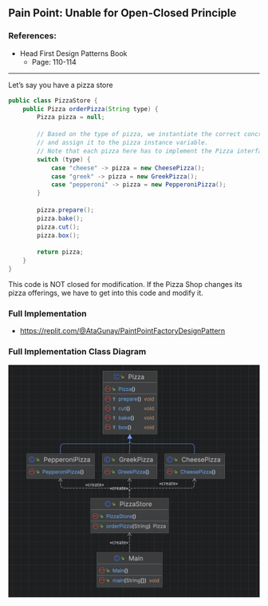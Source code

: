 ## Pain Point: Unable for Open-Closed Principle

### References: 
* Head First Design Patterns Book
    * Page: 110-114

<hr>

Let’s say you have a pizza store

```java
public class PizzaStore {
    public Pizza orderPizza(String type) {
        Pizza pizza = null;

        // Based on the type of pizza, we instantiate the correct concrete class 
        // and assign it to the pizza instance variable.
        // Note that each pizza here has to implement the Pizza interface.
        switch (type) {
            case "cheese" -> pizza = new CheesePizza();
            case "greek" -> pizza = new GreekPizza();
            case "pepperoni" -> pizza = new PepperoniPizza();
        }

        pizza.prepare();
        pizza.bake();
        pizza.cut();
        pizza.box();

        return pizza;
    }
}

```

This code is NOT closed for modification. If the Pizza Shop changes its pizza offerings, we have to get into this code and modify it.

### Full Implementation
* https://replit.com/@AtaGunay/PaintPointFactoryDesignPattern

### Full Implementation Class Diagram
![Pain Point Class Diagram](/images/Advance%20Concepts%20in%20OOP/factory_design_pattern_1.png)